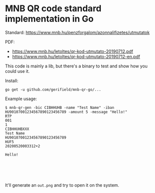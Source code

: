 # MNB QR code standard implementation in Go

Standard: https://www.mnb.hu/penzforgalom/azonnalifizetes/utmutatok

PDF:
- https://www.mnb.hu/letoltes/qr-kod-utmutato-20190712.pdf
- https://www.mnb.hu/letoltes/qr-kod-utmutato-20190712-en.pdf

This code is mainly a lib, but there's a binary to test and show how you could use it.

Install:
```
go get -u github.com/gerifield/mnb-qr-go/...
```


Example usage:
```
$ mnb-qr-gen -bic CIBHHUHB -name "Test Name" -iban HU90107001234567890123456789 -amount 5 -message "Hello!"
RTP
001
1
CIBHHUHBXXX
Test Name
HU90107001234567890123456789
HUF5
20200520003312+2

Hello!






```

It'll generate an `out.png` and try to open it on the system.
